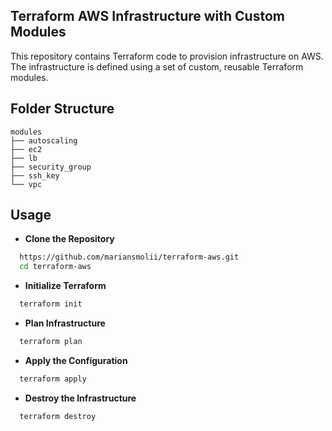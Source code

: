 ## Terraform AWS Infrastructure with Custom Modules

This repository contains Terraform code to provision infrastructure on AWS. The infrastructure is defined using a set of custom, reusable Terraform modules.

## Folder Structure

```plaintext
modules
├── autoscaling
├── ec2
├── lb
├── security_group
├── ssh_key
└── vpc
```

## Usage

- **Clone the Repository**

```bash
  https://github.com/mariansmolii/terraform-aws.git
  cd terraform-aws
```

- **Initialize Terraform**

```bash
  terraform init
```

- **Plan Infrastructure**

```bash
  terraform plan
```

- **Apply the Configuration**

```bash
  terraform apply
```

- **Destroy the Infrastructure**

```bash
  terraform destroy
```
